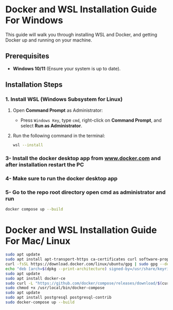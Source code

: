 # Docker and WSL Installation Guide For Windows

This guide will walk you through installing WSL and Docker, and getting Docker up and running on your machine.

## Prerequisites

- **Windows 10/11** (Ensure your system is up to date).

## Installation Steps

### 1. Install WSL (Windows Subsystem for Linux)

1. Open **Command Prompt** as Administrator:
   - Press `Windows Key`, type `cmd`, right-click on **Command Prompt**, and select **Run as Administrator**.
   
2. Run the following command in the terminal:

   ```bash
   wsl --install
   ```
### 3- Install the docker desktop app from www.docker.com and after installation restart the PC 
### 4- Make sure to run the docker desktop app
### 5- Go to the repo root directory open cmd as administrator and run 
```bash
docker compose up --build
```

# Docker and WSL Installation Guide For Mac/ Linux
```bash
sudo apt update
sudo apt install apt-transport-https ca-certificates curl software-properties-common
curl -fsSL https://download.docker.com/linux/ubuntu/gpg | sudo gpg --dearmor -o /usr/share/keyrings/docker-archive-keyring.gpg
echo "deb [arch=$(dpkg --print-architecture) signed-by=/usr/share/keyrings/docker-archive-keyring.gpg] https://download.docker.com/linux/ubuntu $(lsb_release -cs) stable" | sudo tee /etc/apt/sources.list.d/docker.list > /dev/null
sudo apt update
sudo apt install docker-ce
sudo curl -L "https://github.com/docker/compose/releases/download/$(curl -s https://api.github.com/repos/docker/compose/releases/latest | grep -oP '(?<=tag_name": "v)[^"]*')" -o /usr/local/bin/docker-compose
sudo chmod +x /usr/local/bin/docker-compose
sudo apt update
sudo apt install postgresql postgresql-contrib
sudo docker-compose up --build
```
